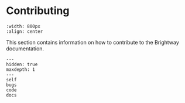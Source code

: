 # Contributing

```{image} ../../_static/images/contributing.png
:width: 800px
:align: center
```

This section contains information on how to contribute to the Brightway documentation.

```{toctree}
---
hidden: true
maxdepth: 1
---
self
bugs
code
docs
```